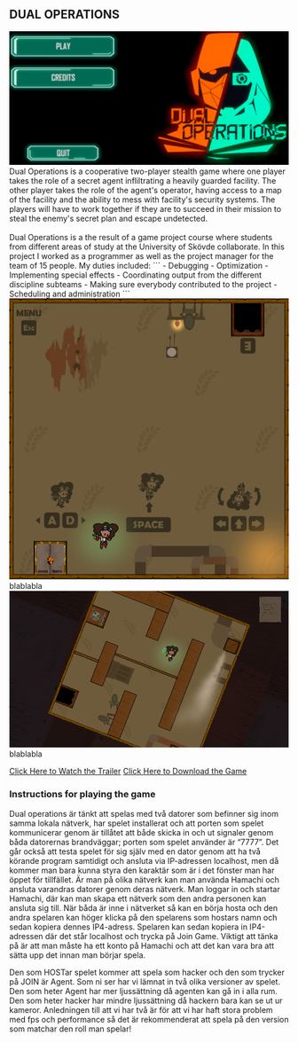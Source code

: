 ## DUAL OPERATIONS
<img src="images/DO_1.png?raw=true"/>
Dual Operations is a cooperative two-player stealth game where one player takes the role of a secret agent infliltrating a heavily guarded facility. The other player takes the role of the agent's operator, having access to a map of the facility and the ability to mess with facility's security systems.
The players will have to work together if they are to succeed in their mission to steal the enemy's secret plan and escape undetected.
<br><br>
Dual Operations is a the result of a game project course where students from different areas of study at the University of Skövde collaborate. In this project I worked as a programmer as well as the project manager for the team of 15 people. My duties included:
```
 - Debugging
 - Optimization
 - Implementing special effects
 - Coordinating output from the different discipline subteams
 - Making sure everybody contributed to the project
 - Scheduling and administration
```

<img src="images/DOWN_2.png?raw=true"/>
blablabla
<img src="images/DOWN_3.png?raw=true"/>
blablabla

[Click Here to Watch the Trailer](https://drive.google.com/file/d/1cgWPX_1l5-SUCnhm9ML_PIRVdCxnt-gk/view?usp=sharing)
[Click Here to Download the Game](https://drive.google.com/file/d/1LFYAVFDFm7m9Op3bN05J7dILKCGaxqve/view?usp=sharing)

### Instructions for playing the game
Dual operations är tänkt att spelas med två datorer som befinner sig inom samma lokala nätverk, har spelet installerat och att porten som spelet kommunicerar genom är tillåtet att både skicka in och ut signaler genom båda datorernas brandväggar; porten som spelet använder är “7777”.
Det går också att testa spelet för sig själv med en dator genom att ha två körande program samtidigt och ansluta via IP-adressen localhost, men då kommer man bara kunna styra den karaktär som är i det fönster man har öppet för tillfället.
Är man på olika nätverk kan man använda  Hamachi och ansluta varandras datorer genom deras nätverk. Man loggar in och startar Hamachi, där kan man skapa ett nätverk som den andra personen kan ansluta sig till. När båda är inne i nätverket så kan en börja hosta och den andra spelaren kan höger klicka på den spelarens som hostars namn och sedan kopiera dennes IP4-adress. Spelaren kan sedan kopiera in IP4-adressen där det står localhost och trycka på Join Game. Viktigt att tänka på är att man måste ha ett konto på Hamachi och att det kan vara bra att sätta upp det innan man börjar spela.

Den som HOSTar spelet kommer att spela som hacker och den som trycker på JOIN är Agent. Som ni ser har vi lämnat in två olika versioner av spelet. Den som heter Agent har mer ljussättning då agenten kan gå in i alla rum. Den som heter hacker har mindre ljussättning då hackern bara kan se ut ur kameror. Anledningen till att vi har två är för att vi har haft stora problem med fps och performance så det är rekommenderat att spela på den version som matchar den roll man spelar!

